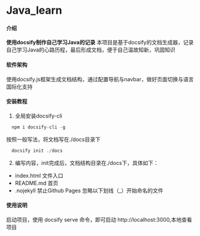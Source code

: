 # Java_learn

#### 介绍
**使用docsify制作自己学习Java的记录**
本项目是基于docsify的文档生成器，记录自己学习Java的心路历程，最后形成文档，便于自己温故知新，巩固知识

#### 软件架构
使用docsify.js框架生成文档结构，通过配置导航与navbar，做好页面切换与语言国际化支持


#### 安装教程

1.  全局安装docsify-cli
```javascript
  npm i docsify-cli -g
```
按照一般写法，将文档写在./docs目录下
```javascript
  docsify init ./docs
```


2. 编写内容，init完成后，文档结构目录在./docs下，具体如下：
* index.html 文件入口
* README.md 首页
* .nojekyll 禁止Github Pages 忽略以下划线（_）开始命名的文件

#### 使用说明

启动项目，使用 docsify serve 命令，即可启动 http://localhost:3000,本地查看项目

